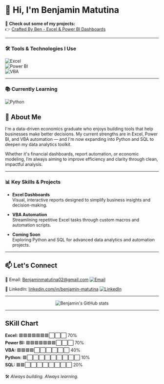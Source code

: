 # 👋 Hi, I'm Benjamin Matutina

🚀 **Check out some of my projects:**  
👉 [Crafted By Ben - Excel & Power BI Dashboards](https://github.com/Benjamin-Matutina/crafted-by-ben)

---

### 🛠️ Tools & Technologies I Use

![Excel](https://img.shields.io/badge/Excel-217346?style=for-the-badge&logo=microsoft-excel&logoColor=white)  
![Power BI](https://img.shields.io/badge/PowerBI-F2C811?style=for-the-badge&logo=powerbi&logoColor=black)  
![VBA](https://img.shields.io/badge/VBA-007ACC?style=for-the-badge&logo=visual-basic&logoColor=white)  

---

### 📚 Currently Learning

![Python](https://img.shields.io/badge/Python-3776AB?style=for-the-badge&logo=python&logoColor=white)  




## 💼 About Me

I'm a data-driven economics graduate who enjoys building tools that help businesses make better decisions. My current strengths are in Excel, Power BI, and VBA automation — and I'm now expanding into Python and SQL to deepen my data analytics toolkit.

Whether it's financial dashboards, report automation, or economic modeling, I’m always aiming to improve efficiency and clarity through clean, impactful analysis.

---

### 📊 Key Skills & Projects

- **Excel Dashboards**  
  Visual, interactive reports designed to simplify business insights and decision-making.

- **VBA Automation**  
  Streamlining repetitive Excel tasks through custom macros and automation scripts.

- **Coming Soon**  
  Exploring Python and SQL for advanced data analytics and automation projects.

---

## 📫 Let's Connect

📧 Email: [Benjaminmatutina02@gmail.com](mailto:Benjaminmatutina02@gmail.com) 
[![Email](https://img.shields.io/badge/Email-D14836?style=for-the-badge&logo=gmail&logoColor=white)](mailto:Benjaminmatutina02@gmail.com)

🔗 LinkedIn: [linkedin.com/in/benjamin-matutina](https://www.linkedin.com/in/benjamin-matutina/details/organizations/) [![LinkedIn](https://img.shields.io/badge/LinkedIn-blue?style=for-the-badge&logo=linkedin&logoColor=white)](https://www.linkedin.com/in/benjamin-matutina/details/organizations/)

---
<div align="center">
  <img src="https://github-readme-stats.vercel.app/api?username=Benjamin-Matutina&show_icons=true&theme=radical" alt="Benjamin's GitHub stats" />
</div>

---
## SKill Chart
**Excel:** 🟩🟩🟩🟩🟩🟩🟩⬜⬜⬜ 70%  
**Power BI:** 🟩🟩🟩🟩🟩🟩🟩⬜⬜⬜ 70%  
**VBA:** 🟩🟩🟩🟩⬜⬜⬜⬜⬜⬜ 40%  
**Python:** 🟩⬜⬜⬜⬜⬜⬜⬜⬜⬜ 10%  
**SQL:** 🟩🟩⬜⬜⬜⬜⬜⬜⬜⬜ 20%


🛠️ *Always building. Always learning.*
